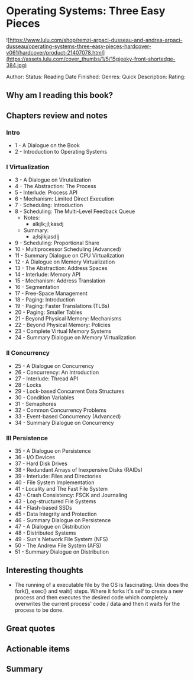 # Operating Systems: Three Easy Pieces
![https://www.lulu.com/shop/remzi-arpaci-dusseau-and-andrea-arpaci-dusseau/operating-systems-three-easy-pieces-hardcover-v061/hardcover/product-21407078.html](https://assets.lulu.com/cover_thumbs/1/5/15gjeeky-front-shortedge-384.jpg)

Author:
Status: Reading
Date Finished: 
Genres:
Quick Description: 
Rating: 

## Why am I reading this book?


## Chapters review and notes

### Intro
* 1 - A Dialogue on the Book
* 2 - Introduction to Operating Systems
### I Virtualization
* 3 - A Dialogue on Virutalization
* 4 - The Abstraction: The Process
* 5 - Interlude: Process API
* 6 - Mechanism: Limited Direct Execution
* 7 - Scheduling: Introduction
* 8 - Scheduling: The Multi-Level Feedback Queue
    * Notes:
        * alkjlk;jl;kasdj
    * Summary: 
        * a;lsjlkjasdlj
* 9 - Scheduling: Proportional Share
* 10 - Multiprocessor Scheduling (Advanced)
* 11 - Summary Dialogue on CPU Virtualization
* 12 - A Dialogue on Memory Virtualization
* 13 - The Abstraction: Address Spaces
* 14 - Interlude: Memory API
* 15 - Mechanism: Address Translation
* 16 - Segmentation
* 17 - Free-Space Management
* 18 - Paging: Introduction
* 19 - Paging: Faster Translations (TLBs)
* 20 - Paging: Smaller Tables
* 21 - Beyond Physical Memory: Mechanisms
* 22 - Beyond Physical Memory: Policies
* 23 - Complete Virtual Memory Systems
* 24 - Summary Dialogue on Memory Virtualization
### II Concurrency
* 25 - A Dialogue on Concurrency
* 26 - Concurrency: An Introduction
* 27 - Interlude: Thread API
* 28 - Locks
* 29 - Lock-based Concurrent Data Structures
* 30 - Condition Variables
* 31 - Semaphores
* 32 - Common Concurrency Problems
* 33 - Event-based Concurrency (Advanced)
* 34 - Summary Dialogue on Concurrency
### III Persistence
* 35 - A Dialogue on Persistence
* 36 - I/O Devices
* 37 - Hard Disk Drives
* 38 - Redundant Arrays of Inexpensive Disks (RAIDs)
* 39 - Interlude: Files and Directories
* 40 - File System Implementation
* 41 - Locality and The Fast File System
* 42 - Crash Consistency: FSCK and Journaling
* 43 - Log-structured File Systems
* 44 - Flash-based SSDs
* 45 - Data Integrity and Protection
* 46 - Summary Dialogue on Persistence
* 47 - A Dialogue on Distribution
* 48 - Distributed Systems
* 49 - Sun's Network File System (NFS)
* 50 - The Andrew File System (AFS)
* 51 - Summary Dialogue on Distribution


## Interesting thoughts
- The running of a executable file by the OS is fascinating. Unix does the fork(), exec() and wait() steps. Where it forks it's self to create a new process and then executes the desired code which completely overwrites the current process' code / data and then it waits for the process to be done.


## Great quotes


## Actionable items


## Summary


